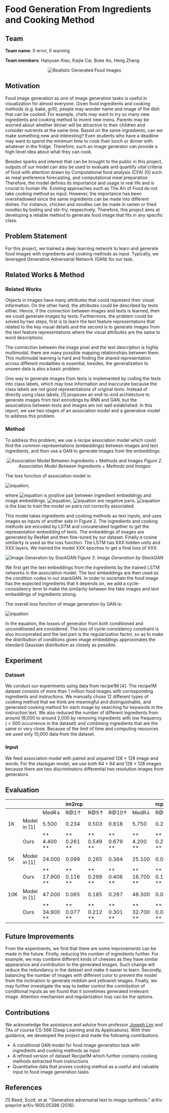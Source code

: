 # Food Generation From Ingredients and Cooking Method
## Team
**Team name**: 0 error, 0 warning

**Team members**: Hanyuan Xiao, Kaijie Cai, Buke Ao, Heng Zhang

<p align="center">
  <img src="img_1.PNG" alt="Realistic Generated Food Images"/>
</p>

## Motivation
Food image generation as one of image generation tasks is useful in visualization for almost everyone. Given food ingredients and cooking methods (e.g. bake, grill), people may wonder name and image of the dish that can be cooked. For example, chefs may want to try so many new ingredients and cooking method to invent new menu. Parents may be worried about whether dinner will be attractive to their children and consider nutrients at the same time. Based on the same ingredients, can we make something new and interesting? Even students who have a deadline may want to spend the minimum time to cook their lunch or dinner with whatever in the fridge. Therefore, such an image generator can provide a high-level idea about what they can cook. 

Besides sparks and interest that can be brought to the public in this project, outputs of our model can also be used to evaluate and quantify vital criteria of food with attention drawn by Computational food analysis (CFA) [0] such as meal preference forecasting, and computational meal preparation. Therefore, the model defines its importance and usage in real life and is crucial to human life. Existing approaches such as The Art of Food do not take cooking method as input. However, the importance has been overshadowed since the same ingredients can be made into different dishes. For instance, chicken and noodles can be made in ramen or fried noodles by boiling and stir-fry, respectively. Therefore, this project aims at developing a reliable method to generate food image that fits in any specific class.

## Problem Statement
For this project, we trained a deep learning network to learn and generate food images with ingredients and cooking methods as input. Typically, we leveraged Generative Adversarial Network (GAN) for our task.

## Related Works & Method
### Related Works
Objects in Images have many attributes that could represent their visual information. On the other hand, the attributes could be described by texts either. Hence, if the connection between images and texts is learned, then we could generate images by texts. Furthermore, the problem could be solved by two steps, first is to learn the text feature representations that related to the key visual details and the second is to generate images from the text feature representations where the visual attributes are the same to word descriptions.

The connection between the image pixel and the text description is highly multimodal, there are many possible mapping relationships between them. This multimodal learning is hard and finding the shared representation across different modalities is essential, besides, the generalization to unseen data is also a basic problem.

One way to generate images from texts is implemented by coding the texts into class labels, which may lose information and inaccurate because the class labels are not good representations of original texts. Instead of directly using class labels, [1] proposes an end-to-end architecture to generate images from text encodings by RNN and GAN, but the associations between texts and images are not well established. In this report, we use two stages of an association model and a generative model to address this problem.

### Method
To address this problem, we use a recipe association model which could find the common representations (embeddings) between images and text ingredients, and then use a GAN to generate images from the embeddings.
<p align="center">
  <img src="img_2.jpg" alt="Association Model Between Ingredients + Methods and Images"/>
  <em>Figure 2. Association Model Between Ingredients + Methods and Images</em>
</p>

The loss function of association model is:

![equation](https://latex.codecogs.com/svg.latex?\inline&space;V(F_p,F_q)=\mathop{\mathbb{E}}_{\hat{p}(r^+,v^+),\hat{p}(v^-)}min([cos[\textbf{p}^+,\textbf{q}^+]-cos[\textbf{p}^+,\textbf{q}^-]-\epsilon],0)\newline\hphantom{asdfasdfsadf}+\mathop{\mathbb{E}}_{\hat{p}(r^+,v^+),\hat{p}(r^-)}min([cos[\textbf{p}^+,\textbf{q}^+]-cos[\textbf{p}^-,\textbf{q}^+]-\epsilon],0)),

where ![equation](https://latex.codecogs.com/svg.latex?\inline&space;(\textbf{p}^+,\textbf{q}^+)) is positive pair between ingredient embeddings and image embeddings. ![equation](https://latex.codecogs.com/svg.latex?\inline&space;(\textbf{p}^+,\textbf{q}^-)), ![equation](https://latex.codecogs.com/svg.latex?\inline&space;(\textbf{p}^-,\textbf{q}^+)) are negative paris. ![equation](https://latex.codecogs.com/svg.latex?\inline&space;\epsilon) is the bias to train the model on pairs not correctly associated.

This model takes ingredients and cooking methods as text inputs, and uses images as inputs of another side in Figure 2. The ingredients and cooking methods are encoded by LSTM and concatenated together to get the representation embedding of texts. The embeddings of images are generated by ResNet and then fine-tuned by our dataset. Finally a cosine similarity is used as the loss function. The LSTM has XXX hidden units and XXX layers. We trained the model XXX epoches to get a final loss of XXX. 

<p align="center">
  <img src="img_3.jpg" alt="Image Generation by StackGAN"/>
  <em>Figure 3. Image Generation by StackGAN</em>
</p>
We first get the text embeddings from the ingredients by the trained LSTM networks in the association model. The text embeddings are then used as the condition codes in our stackGAN. In order to ascertain the food image has the expected ingredients that it depends on, we add a cycle-consisitency term to make the similarity between the fake images and text embeddings of ingredients strong.

The overall loss function of image generation by GAN is:

![equation](https://latex.codecogs.com/svg.latex?\inline&space;L_G=\sum_{i=0}^2(L_{G_i}^{cond}+\lambda_{uncond}L_{G_i}^{uncond}-\lambda_{cycle}L_{C_i})+\lambda_{ca}L_{ca})

In the equation, the losses of generator from both conditioned and unconditioned are considered. The loss of cycle-consistency constraint is also incorporated and the last part is the regularization factor, so as to make the distribution of conditions given image embeddings approximates the standard Gaussian distribution as closely as possible.

## Experiment
### Dataset
We conduct our experiments using data from recipe1M [4]. The recipe1M dataset consists of more than 1 million food images with corresponding ingredients and instructions. We manually chose 12 different types of cooking method that we think are meaningful and distinguishable, and generated cooking method for each image by searching for keywords in the instruction text. We also reduced the number of different ingredients from around 18,000 to around 2,000 by removing ingredients with low frequency ( < 500 occurrence in the dataset)  and combining ingredients that are the same or very close.  Because of the limit of time and computing resources we used only 10,000 data from the dataset.

### Input
We feed association model with paired and unpaired 128 &#215; 128 image and words. For the stackgan model, we use both 64 &#215; 64 and 128 &#215; 128 images because there are two discriminators differential two resolution images from generators.

## Evaluation
|     |              |              | im2rcp      |             |             |              | rcp2im      |             |             |
|-----|--------------|--------------|-------------|-------------|-------------|--------------|-------------|-------------|-------------|
|     |              | MedR&#8595;  | R@1&#8593;  | R@5&#8593;  | R@10&#8593; | MedR&#8595;  | R@1&#8593;  | R@5&#8593;  | R@10&#8593; |
| 1K  | Model in [1] | 5.500        | 0.234       | 0.503       | 0.618       | 5.750        | 0.230       | 0.491       | 0.615       |
|     | Ours         | ** 4.400 **  | ** 0.261 ** | ** 0.549 ** | ** 0.679 ** | ** 4.200 **  | ** 0.270 ** | ** 0.556 ** | ** 0.682 ** |
| 5K  | Model in [1] | 24.000       | 0.099       | 0.265       | 0.364       | 25.100       | 0.097       | 0.259       | 0.357       |
|     | Ours         | ** 17.900 ** | ** 0.116 ** | ** 0.299 ** | ** 0.406 ** | ** 16.700 ** | ** 0.129 ** | ** 0.315 ** | ** 0.421 ** |
| 10K | Model in [1] | 47.000       | 0.065       | 0.185       | 0.267       | 48.300       | 0.061       | 0.178       | 0.261       |
|     | Ours         | ** 34.900 ** | ** 0.077 ** | ** 0.212 ** | ** 0.301 ** | ** 32.700 ** | ** 0.088 ** | ** 0.229 ** | ** 0.319 ** |


## Future Improvements
From the experiments, we find that there are some improvements can be made in the future. Firstly, reducing the number of ingredients further. For example, we may combine different kinds of cheeses as they have similar appearance and contribution to the generated images. Such change will reduce the redundancy in the dataset and make it easier to learn. Secondly, balancing the number of images with different color to prevent the model from the inclination to generate reddish and yellowish images. Finally, we may further investigate the way to better control the contribution of conditional inputs as we found that it sometimes generated irrelevant image. Attention mechanism and regularization loss can be the options.

## Contributions
We acknowledge the assistance and advice from professor [Joseph Lim](https://viterbi-web.usc.edu/~limjj/) and TAs of course CS-566 (Deep Learning and its Applications). With their guidance, we developed the project and made the following contributions.
* A conditional GAN model for food image generation task with ingredients and cooking methods as input
* A refined version of dataset Recipe1M which further contains cooking methods extracted from instructions
* Quantitative data that proves cooking method as a useful and valuable input to food image generation tasks

## References
[1] Reed, Scott, et al. "Generative adversarial text to image synthesis." arXiv preprint arXiv:1605.05396 (2016).
